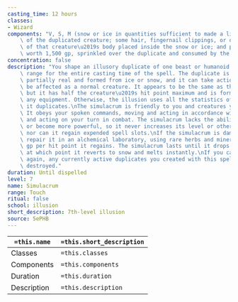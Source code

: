 ```yaml
---
casting_time: 12 hours
classes:
- Wizard
components: "V, S, M (snow or ice in quantities sufficient to made a life-size copy\
    \ of the duplicated creature; some hair, fingernail clippings, or other piece\
    \ of that creature\u2019s body placed inside the snow or ice; and powdered ruby\
    \ worth 1,500 gp, sprinkled over the duplicate and consumed by the spell)"
concentration: false
description: "You shape an illusory duplicate of one beast or humanoid that is within\
    \ range for the entire casting time of the spell. The duplicate is a creature,\
    \ partially real and formed from ice or snow, and it can take actions and otherwise\
    \ be affected as a normal creature. It appears to be the same as the original,\
    \ but it has half the creature\u2019s hit point maximum and is formed without\
    \ any equipment. Otherwise, the illusion uses all the statistics of the creature\
    \ it duplicates.\nThe simulacrum is friendly to you and creatures you designate.\
    \ It obeys your spoken commands, moving and acting in accordance with your wishes\
    \ and acting on your turn in combat. The simulacrum lacks the ability to learn\
    \ or become more powerful, so it never increases its level or other abilities,\
    \ nor can it regain expended spell slots.\nIf the simulacrum is damaged, you can\
    \ repair it in an alchemical laboratory, using rare herbs and minerals worth 100\
    \ gp per hit point it regains. The simulacrum lasts until it drops to 0 hit points,\
    \ at which point it reverts to snow and melts instantly.\nIf you cast this spell\
    \ again, any currently active duplicates you created with this spell are instantly\
    \ destroyed."
duration: Until dispelled
level: 7
name: Simulacrum
range: Touch
ritual: false
school: illusion
short_description: 7th-level illusion
source: 5ePHB
---
```


| `=this.name` | `=this.short_description` |
| ------------ | ------------------------- |
| Classes      | `=this.classes`           |
| Components   | `=this.components`        |
| Duration     | `=this.duration`          |
| Description  | `=this.description`       |